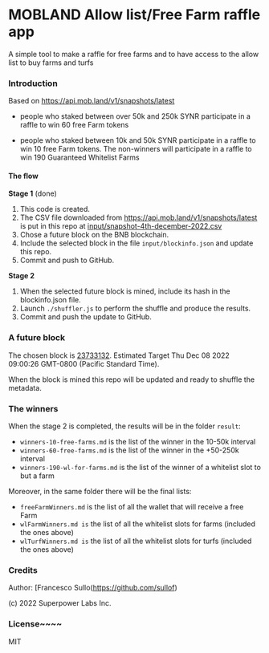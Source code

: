 # MOBLAND Allow list/Free Farm raffle app

A simple tool to make a raffle for free farms and to have access to the allow list to buy farms and turfs

### Introduction

Based on https://api.mob.land/v1/snapshots/latest

- people who staked between over 50k and 250k SYNR participate in a raffle to win 60 free Farm tokens

- people who staked between 10k and 50k SYNR participate in a raffle to win 10 free Farm tokens. The non-winners will participate in a raffle to win 190 Guaranteed Whitelist Farms

#### The flow

**Stage 1** (done)

1. This code is created.
2. The CSV file downloaded from https://api.mob.land/v1/snapshots/latest is put in this repo at [input/snapshot-4th-december-2022.csv](https://github.com/superpowerlabs/allow-list-raffle/blob/main/input/snapshot-4th-december-2022.csv)
3. Chose a future block on the BNB blockchain. 
4. Include the selected block in the file `input/blockinfo.json` and update this repo.
5. Commit and push to GitHub.

**Stage 2**

1. When the selected future block is mined, include its hash in the blockinfo.json file.
2. Launch `./shuffler.js` to perform the shuffle and produce the results.
3. Commit and push the update to GitHub. 

### A future block

The chosen block is [23733132](https://bscscan.com/block/countdown/23733132). Estimated Target Thu Dec 08 2022 09:00:26 GMT-0800 (Pacific Standard Time). 

When the block is mined this repo will be updated and ready to shuffle the metadata.

### The winners

When the stage 2 is completed, the results will be in the folder `result`:
- `winners-10-free-farms.md` is the list of the winner in the 10-50k interval
- `winners-60-free-farms.md` is the list of the winner in the +50-250k interval
- `winners-190-wl-for-farms.md` is the list of the winner of a whitelist slot to but a farm

Moreover, in the same folder there will be the final lists:
- `freeFarmWinners.md` is the list of all the wallet that will receive a free Farm
- `wlFarmWinners.md is` the list of all the whitelist slots for farms (included the ones above)
- `wlTurfWinners.md is` the list of all the whitelist slots for turfs (included the ones above)

### Credits

Author: [Francesco Sullo(https://github.com/sullof)

(c) 2022 Superpower Labs Inc.

### License~~~~
MIT
